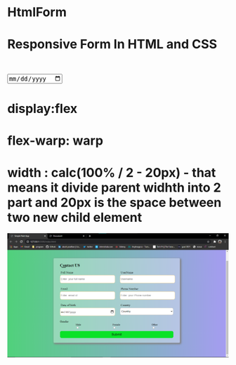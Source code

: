# HtmlForm
# Responsive Form In HTML and CSS
# <input type="date">
# display:flex
# flex-warp: warp
# width : calc(100% / 2 - 20px) - that means it divide parent widhth into  2 part and 20px is the space between two new child element
![atl text](Screenshot%202021-03-03%20194653.png)

